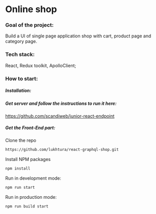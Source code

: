 # Online shop

### Goal of the project:
Build a UI of single page application shop with cart, product page and category page.

### Tech stack:
React, Redux toolkit, ApolloClient;

### How to start:

##### Installation:

##### Get server and follow the instructions to run it here:
https://github.com/scandiweb/junior-react-endpoint


##### Get the Front-End part:
Clone the repo
```sh
https://github.com/lukhtura/react-graphql-shop.git
```

Install NPM packages
```sh
npm install
```

Run in development mode:
```sh
npm run start
```

Run in production mode:
```sh
npm run build start
```